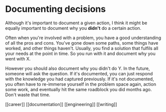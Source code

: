 # Documenting decisions

Although it's important to document a given action, I think it might be equally important to document why you **didn't** do a certain action.

Often when you're involved with a problem, you have a good understanding of all the pros and cons. You've gone down some paths, some things have worked, and other things haven't. Usually, you find a solution that fulfils all your needs at the point in time. So you run with it and document why you went with X.

However you should also document why you didn't do Y. In the future, someone will ask the question. If it's documented, you can just respond with the knowledge you had captured previously. If it's not documented, you often have to re-immerse yourself in the problem space again, action some work, and eventually hit the same roadblock you did months ago. Don't waste that time.

[[career]]
[[documentation]]
[[engineering]]
[[writing]]